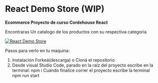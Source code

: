 # React Demo Store (WIP)

**Ecommerce Proyecto de curso Cordehouse React**

Encontraras Un catalogo de los productos con su respectiva categoria

[![React Demo Store](https://www.youtube.com/watch?v=ferPgrnqODw)]( https://www.youtube.com/watch?v=ferPgrnqODw)


Pasos para verlo en tu maquina:
1. Instalación Forkeá(descarga) o Cloná el repositorio
3. Desde visual Studio Code, parado en la raíz del proyecto escribe en la terminal: npm i
Cuando finalice correr el proyecto escribe la terminal npm run start
